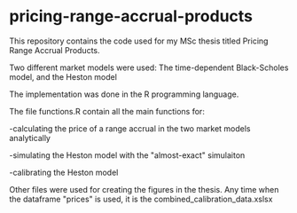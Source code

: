 # pricing-range-accrual-products

This repository contains the code used for my MSc thesis titled Pricing Range Accrual Products.

Two different market models were used: The time-dependent Black-Scholes model, and the Heston model

The implementation was done in the R programming language.

The file functions.R contain all the main functions for:

  -calculating the price of a range accrual in the two market models analytically
  
  -simulating the Heston model with the "almost-exact" simulaiton
  
  -calibrating the Heston model
 
 Other files were used for creating the figures in the thesis. Any time when the dataframe "prices" is used, it is the combined_calibration_data.xslsx
